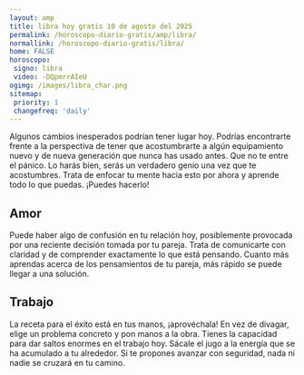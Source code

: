 ```yaml
---
layout: amp
title: libra hoy gratis 10 de agosto del 2025 
permalink: /horoscopo-diario-gratis/amp/libra/
normallink: /horoscopo-diario-gratis/libra/
home: FALSE
horoscopo:
 signo: libra
 video: -DQpmrrAIeU
ogimg: /images/libra_char.png
sitemap:
 priority: 1
 changefreq: 'daily'
---
```



Algunos cambios inesperados podrían tener lugar hoy. Podrías encontrarte frente a la perspectiva de tener que acostumbrarte a algún equipamiento nuevo y de nueva generación que nunca has usado antes. Que no te entre el pánico. Lo harás bien, serás un verdadero genio una vez que te acostumbres. Trata de enfocar tu mente hacia esto por ahora y aprende todo lo que puedas. ¡Puedes hacerlo!

## Amor

Puede haber algo de confusión en tu relación hoy, posiblemente provocada por una reciente decisión tomada por tu pareja. Trata de comunicarte con claridad y de comprender exactamente lo que está pensando. Cuanto más aprendas acerca de los pensamientos de tu pareja, más rápido se puede llegar a una solución.

## Trabajo

La receta para el éxito está en tus manos, ¡aprovéchala! En vez de divagar, elige un problema concreto y pon manos a la obra. Tienes la capacidad para dar saltos enormes en el trabajo hoy. Sácale el jugo a la energía que se ha acumulado a tu alrededor. Si te propones avanzar con seguridad, nada ni nadie se cruzará en tu camino.